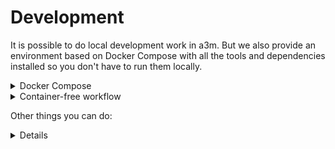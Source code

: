 # Development

It is possible to do local development work in a3m. But we also provide an
environment based on Docker Compose with all the tools and dependencies
installed so you don't have to run them locally.

<details>

<summary>Docker Compose</summary>
<hr>

Try the following if you feel comfortable using our Makefile:

    make create-volume build bootstrap restart

Otherwise, follow these steps:

    # Create the external data volume
    mkdir -p hack/compose-volume
    docker volume create --opt type=none --opt o=bind --opt device=./hack/compose-volume a3m-pipeline-data

    # Build service
    env COMPOSE_DOCKER_CLI_BUILD=1 DOCKER_BUILDKIT=1 docker-compose build

    # Bring the service up
    docker-compose up -d a3m

You're ready to submit a transfer:

    # Submit a transfer
    docker-compose run --rm --entrypoint sh a3m -c "python -m a3m.server.rpc.client submit --wait --address=a3m:7000 https://github.com/artefactual/archivematica-sampledata/raw/master/SampleTransfers/ZippedDirectoryTransfers/DemoTransferCSV.zip"

    # Find the AIP generated
    find hack/compose-volume -name "*.7z";

</details>

<details>

<summary>Container-free workflow</summary>
<hr>

Be aware that a3m has application dependencies that need to be available in the
system path. The Docker image makes them all available while in this workflow
you will have to ensure they're available manually.

a3m needs Python 3.8 or newer. So for an Ubuntu/Debian Linux environment:

    sudo apt install -y python3.8 python3.8-venv python3.8-dev

Check out this repository:

    git clone --depth 1 https://github.com/artefactual-labs/a3m.git

Then follow these steps:

    # Create virtual environment and activate it
    python -m venv .venv
    source .venv/bin/activate

    # Install the dependencies
    pip install -r requirements-dev.txt

    # Run the tests:
    pytest

    # Run a3m server
    python -m a3m.cli.server

Start a new transfer:

    python -m a3m.cli.client --address=127.0.0.1:7000 --name=demo https://github.com/artefactual/archivematica-sampledata/raw/master/SampleTransfers/ZippedDirectoryTransfers/DemoTransferCSV.zip

You can find both the database and the shared directory under `~/.local/share/a3m/`.

</details>

Other things you can do:

<details>

<details>

<summary>Enable the debug mode</summary>
<hr>

a3m comes with a pre-configured logger that hides events with level `INFO` or
lower. `INFO` is bloated, so we use `WARNING` and higher.

Set the `A3M_DEBUG` environment string to see all events. The string can be
injected in several ways, e.g.:

    docker-compose run --rm -e A3M_DEBUG=yes --publish=52000:7000 a3m

The logging configuration lives in `a3m.settings.common`.

</details>
